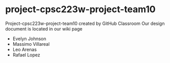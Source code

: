 # project-cpsc223w-project-team10
Project-cpsc223w-project-team10 created by GitHub Classroom
Our design document is located in our wiki page
- Evelyn Johnson
- Massimo Villareal
- Leo Arenas
- Rafael Lopez
